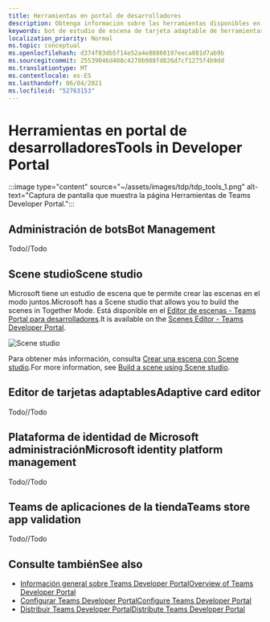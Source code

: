 ```yaml
---
title: Herramientas en portal de desarrolladores
description: Obtenga información sobre las herramientas disponibles en el Portal de desarrolladores.
keywords: bot de estudio de escena de tarjeta adaptable de herramientas
localization_priority: Normal
ms.topic: conceptual
ms.openlocfilehash: d374f83db5f14e52a4e88860197eeca881d7ab9b
ms.sourcegitcommit: 25539046d408c4270b988fd826d7cf1275f4b9dd
ms.translationtype: MT
ms.contentlocale: es-ES
ms.lasthandoff: 06/04/2021
ms.locfileid: "52763153"
---
```

# <a name="tools-in-developer-portal"></a><span data-ttu-id="5cd88-104">Herramientas en portal de desarrolladores</span><span class="sxs-lookup"><span data-stu-id="5cd88-104">Tools in Developer Portal</span></span>

:::image type="content" source="~/assets/images/tdp/tdp_tools_1.png" alt-text="Captura de pantalla que muestra la página Herramientas de Teams Developer Portal.":::

## <a name="bot-management"></a><span data-ttu-id="5cd88-106">Administración de bots</span><span class="sxs-lookup"><span data-stu-id="5cd88-106">Bot Management</span></span>

<span data-ttu-id="5cd88-107">Todo</span><span class="sxs-lookup"><span data-stu-id="5cd88-107">//Todo</span></span>

## <a name="scene-studio"></a><span data-ttu-id="5cd88-108">Scene studio</span><span class="sxs-lookup"><span data-stu-id="5cd88-108">Scene studio</span></span>

<span data-ttu-id="5cd88-109">Microsoft tiene un estudio de escena que te permite crear las escenas en el modo juntos.</span><span class="sxs-lookup"><span data-stu-id="5cd88-109">Microsoft has a Scene studio that allows you to build the scenes in Together Mode.</span></span> <span data-ttu-id="5cd88-110">Está disponible en el [Editor de escenas - Teams Portal para desarrolladores](https://dev.teams.microsoft.com/scenes).</span><span class="sxs-lookup"><span data-stu-id="5cd88-110">It is available on the [Scenes Editor - Teams Developer Portal](https://dev.teams.microsoft.com/scenes).</span></span>

![Scene studio](~/assets/images/apps-in-meetings/scene-design-studio.png)

<span data-ttu-id="5cd88-112">Para obtener más información, consulta [Crear una escena con Scene studio](../apps-in-teams-meetings/teams-together-mode.md#build-a-scene-using-the-scene-studio).</span><span class="sxs-lookup"><span data-stu-id="5cd88-112">For more information, see [Build a scene using Scene studio](../apps-in-teams-meetings/teams-together-mode.md#build-a-scene-using-the-scene-studio).</span></span>

## <a name="adaptive-card-editor"></a><span data-ttu-id="5cd88-113">Editor de tarjetas adaptables</span><span class="sxs-lookup"><span data-stu-id="5cd88-113">Adaptive card editor</span></span>

<span data-ttu-id="5cd88-114">Todo</span><span class="sxs-lookup"><span data-stu-id="5cd88-114">//Todo</span></span>

## <a name="microsoft-identity-platform-management"></a><span data-ttu-id="5cd88-115">Plataforma de identidad de Microsoft administración</span><span class="sxs-lookup"><span data-stu-id="5cd88-115">Microsoft identity platform management</span></span>

<span data-ttu-id="5cd88-116">Todo</span><span class="sxs-lookup"><span data-stu-id="5cd88-116">//Todo</span></span>

## <a name="teams-store-app-validation"></a><span data-ttu-id="5cd88-117">Teams de aplicaciones de la tienda</span><span class="sxs-lookup"><span data-stu-id="5cd88-117">Teams store app validation</span></span>

<span data-ttu-id="5cd88-118">Todo</span><span class="sxs-lookup"><span data-stu-id="5cd88-118">//Todo</span></span>

## <a name="see-also"></a><span data-ttu-id="5cd88-119">Consulte también</span><span class="sxs-lookup"><span data-stu-id="5cd88-119">See also</span></span>

* [<span data-ttu-id="5cd88-120">Información general sobre Teams Developer Portal</span><span class="sxs-lookup"><span data-stu-id="5cd88-120">Overview of Teams Developer Portal</span></span>](~/concepts/build-and-test/teams-developer-portal.md)
* [<span data-ttu-id="5cd88-121">Configurar Teams Developer Portal</span><span class="sxs-lookup"><span data-stu-id="5cd88-121">Configure Teams Developer Portal</span></span>](~/concepts/tdp-configuration.md)
* [<span data-ttu-id="5cd88-122">Distribuir Teams Developer Portal</span><span class="sxs-lookup"><span data-stu-id="5cd88-122">Distribute Teams Developer Portal</span></span>](~/concepts/tdp-distribute.md)